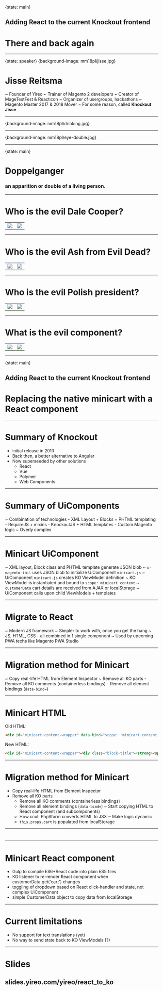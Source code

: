 {state: main}
## Adding React to the current Knockout frontend
# There and back again

---
{state: speaker}
{background-image: mm18pl/jisse.jpg}
# Jisse Reitsma
~ Founder of Yireo
~ Trainer of Magento 2 developers
~ Creator of MageTestFest & Reacticon
~ Organizer of usergroups, hackathons
~ Magento Master 2017 & 2018 Mover
~ For some reason, called **Knockout Jisse**

---
{background-image: mm18pl/drinking.jpg}

---
{background-image: mm18pl/eye-double.jpg}

---
{state: main}
# Doppelganger
### an apparition or double of a living person.

---
# Who is the evil Dale Cooper?
<table>
<tr>
<td><img src="/images/mm18pl/dale-cooper-good.jpg" ></td>
<td><img src="/images/mm18pl/dale-cooper-bad.jpg" ></td>
</tr>
</table>

---
# Who is the evil Ash from Evil Dead?
<table>
<tr>
<td><img src="/images/mm18pl/ash-good.jpg" ></td>
<td><img src="/images/mm18pl/ash-bad.jpg" ></td>
</tr>
</table>

---
# Who is the evil Polish president?
<table>
<tr>
<td><img src="/images/mm18pl/president-good.jpg" ></td>
<td><img src="/images/mm18pl/president-bad.jpg" ></td>
</tr>
</table>

---
# What is the evil component?
<table>
<tr>
<td><img src="/images/mm18pl/component-good.png" ></td>
<td><img src="/images/mm18pl/component-bad.png" ></td>
</tr>
</table>

---
{state: main}
## Adding React to the current Knockout frontend
# Replacing the native minicart with a React component

---
# Summary of Knockout
- Initial release in 2010
- Back then, a better alternative to Angular
- Now superseeded by other solutions
    - React
    - Vue
    - Polymer
    - Web Components

---
# Summary of UiComponents
~ Combination of technologies
    - XML Layout + Blocks + PHTML templating
    - RequireJS + mixins
    - KnockoutJS + HTML templates
    - Custom Magento logic
~ Overly complex

---
# Minicart UiComponent
~ XML layout, Block class and PHTML template generate JSON blob
~ `x-magento-init` uses JSON blob to initialize UiComponent `minicart.js`
~ UiComponent `minicart.js` creates KO ViewModel definition
~ KO ViewModel is instantiated and bound to `scope: minicart_content`
~ `customerData` cart details are received from AJAX or localStorage
~ UiComponent calls upon child ViewModels + templates

---
# Migrate to React
~ Modern JS framework
~ Simpler to work with, once you get the hang
~ JS, HTML, CSS - all combined in 1 single component
~ Used by upcoming PWA techs like Magento PWA Studio

---
# Migration method for Minicart
~ Copy real-life HTML from Element Inspector
~ Remove all KO parts
	- Remove all KO comments (containerless bindings)
	- Remove all element bindings (`data-bind=`)

---
# Minicart HTML
Old HTML:
```html
<div id="minicart-content-wrapper" data-bind="scope: 'minicart_content'"><!-- ko template: getTemplate() --><div class="block-title"><strong><span class="text" data-bind="i18n: 'My Cart'">My Cart</span><span class="qty" data-bind="css: { empty: !!getCartParam('summary_count') == false }, attr: { title: $t('Items in Cart') }, text: getCartParam('summary_count')" title="Items in Cart">1</span></strong></div>
```

New HTML:
```html
<div id="minicart-content-wrapper"><div class="block-title"><strong><span class="text" >My Cart</span><span class="qty"  title="Items in Cart">1</span></strong></div>
```

---
# Migration method for Minicart
- Copy real-life HTML from Element Inspector
- Remove all KO parts
	- Remove all KO comments (containerless bindings)
	- Remove all element bindings (`data-bind=`)
~ Start copying HTML to React component (and subcomponents)
    - How cool: PhpStorm converts HTML to JSX
~ Make logic dynamic
    - `this.props.cart` is populated from localStorage
    
---
# 

---
# Minicart React component
- Gulp to compile ES6+React code into plain ES5 files
- KO listener to re-render React component when customerData.get('cart') changes
- toggling of dropdown based on React click-handler and state, not complex UiComponent
- simple CustomerData object to copy data from localStorage

---
# Current limitations
- No support for text translations (yet)
- No way to send state back to KO ViewModels (?)

---
# Slides
## slides.yireo.com/yireo/react_to_ko